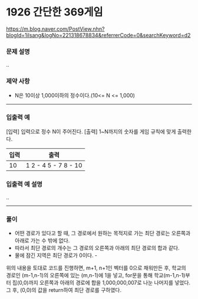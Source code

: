 # 1926 간단한 369게임
https://m.blog.naver.com/PostView.nhn?blogId=1ilsang&logNo=221318678834&referrerCode=0&searchKeyword=d2
### 문제 설명
..



### 제약 사항
- N은 10이상 1,000이하의 정수이다.(10<= N <= 1,000)

-------------------------------------------
### 입출력 예
[입력] 입력으로 정수 N이 주어진다.
[출력] 1~N까지의 숫자를 게임 규칙에 맞게 출력한다.

| 입력 | 출력 |
|--------|--------|
|10|1 2 - 4 5 - 7 8 - 10|


### 입출력 예 설명
..

-------------------------------------------
### 풀이
- 어떤 경로가 있다고 할 때, 그 경로에서 원하는 목적지로 가는 최단 경로는 오른쪽과 아래로 가는 수 밖에 없다.
- 따라서 최단 경로의 개수는 그 경로의 오른쪽과 아래의 최단 경로의 합과 같다.
- 물에 잠긴 지역은 최단 경로가 0이다. -

위의 내용을 토대로 코드를 진행하면,
m+1, n+1인 벡터를 0으로 채워만든 후, 학교의 경로인 (m-1,n-1)의 오른쪽에 있는 (m,n-1)에 1을 넣고, for문을 통해 학교(m-1,n-1)부터 집(0,0)까지 오른쪽과 아래의 경로에 합을 1,000,000,007로 나눈 나머지를 넣었다.
그 후, (0,0)의 값을 return하여 최단 경로를 구하였다.
